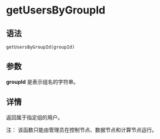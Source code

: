 # getUsersByGroupId

## 语法

`getUsersByGroupId(groupId)`

## 参数

**groupId** 是表示组名的字符串。

## 详情

返回属于指定组的用户。

注： 该函数只能由管理员在控制节点、数据节点和计算节点运行。

